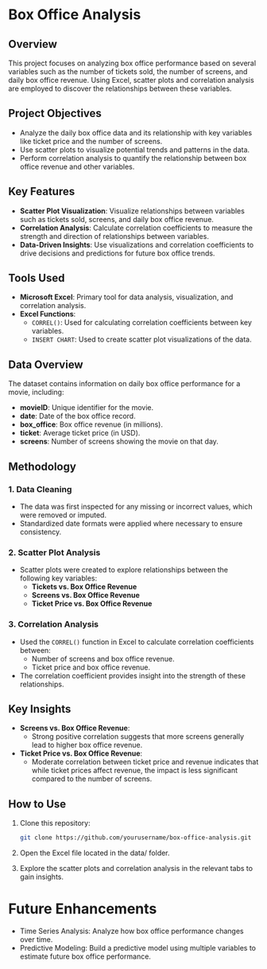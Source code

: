 # Box Office Analysis

## Overview

This project focuses on analyzing box office performance based on several variables such as the number of tickets sold, the number of screens, and daily box office revenue. Using Excel, scatter plots and correlation analysis are employed to discover the relationships between these variables.

## Project Objectives

- Analyze the daily box office data and its relationship with key variables like ticket price and the number of screens.
- Use scatter plots to visualize potential trends and patterns in the data.
- Perform correlation analysis to quantify the relationship between box office revenue and other variables.

## Key Features

- **Scatter Plot Visualization**: Visualize relationships between variables such as tickets sold, screens, and daily box office revenue.
- **Correlation Analysis**: Calculate correlation coefficients to measure the strength and direction of relationships between variables.
- **Data-Driven Insights**: Use visualizations and correlation coefficients to drive decisions and predictions for future box office trends.

## Tools Used

- **Microsoft Excel**: Primary tool for data analysis, visualization, and correlation analysis.
- **Excel Functions**:
  - `CORREL()`: Used for calculating correlation coefficients between key variables.
  - `INSERT CHART`: Used to create scatter plot visualizations of the data.

## Data Overview

The dataset contains information on daily box office performance for a movie, including:

- **movieID**: Unique identifier for the movie.
- **date**: Date of the box office record.
- **box_office**: Box office revenue (in millions).
- **ticket**: Average ticket price (in USD).
- **screens**: Number of screens showing the movie on that day.

## Methodology

### 1. Data Cleaning
- The data was first inspected for any missing or incorrect values, which were removed or imputed.
- Standardized date formats were applied where necessary to ensure consistency.

### 2. Scatter Plot Analysis
- Scatter plots were created to explore relationships between the following key variables:
  - **Tickets vs. Box Office Revenue**
  - **Screens vs. Box Office Revenue**
  - **Ticket Price vs. Box Office Revenue**

### 3. Correlation Analysis
- Used the `CORREL()` function in Excel to calculate correlation coefficients between:
  - Number of screens and box office revenue.
  - Ticket price and box office revenue.
- The correlation coefficient provides insight into the strength of these relationships.

## Key Insights

- **Screens vs. Box Office Revenue**: 
  - Strong positive correlation suggests that more screens generally lead to higher box office revenue.
- **Ticket Price vs. Box Office Revenue**: 
  - Moderate correlation between ticket price and revenue indicates that while ticket prices affect revenue, the impact is less significant compared to the number of screens.

## How to Use

1. Clone this repository:
   ```bash
   git clone https://github.com/yourusername/box-office-analysis.git
   
2. Open the Excel file located in the data/ folder.
   
3. Explore the scatter plots and correlation analysis in the relevant tabs to gain insights.

# Future Enhancements
- Time Series Analysis: Analyze how box office performance changes over time.
- Predictive Modeling: Build a predictive model using multiple variables to estimate future box office performance.
